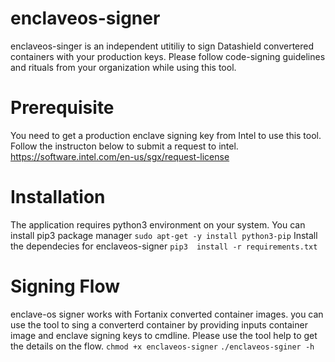 # enclaveos-signer
enclaveos-singer is an independent utitiliy to sign Datashield convertered containers with your production keys. Please follow code-signing guidelines and rituals from your organization while using this tool.

# Prerequisite 
You need to get a production enclave signing key from Intel to use this tool.  Follow the instructon below to submit a request to intel. 
https://software.intel.com/en-us/sgx/request-license

# Installation
The application requires python3 environment on your system.
You can install pip3 package manager 
`sudo apt-get -y install python3-pip`
Install the dependecies for enclaveos-signer
`pip3  install -r requirements.txt
`
# Signing Flow
enclave-os signer works with Fortanix converted container images. you can use the tool to sing a converterd container by providing inputs container image and enclave signing keys to cmdline. Please use the tool help to get the details on the flow.
`chmod +x enclaveos-signer`
`./enclaveos-sginer -h`

